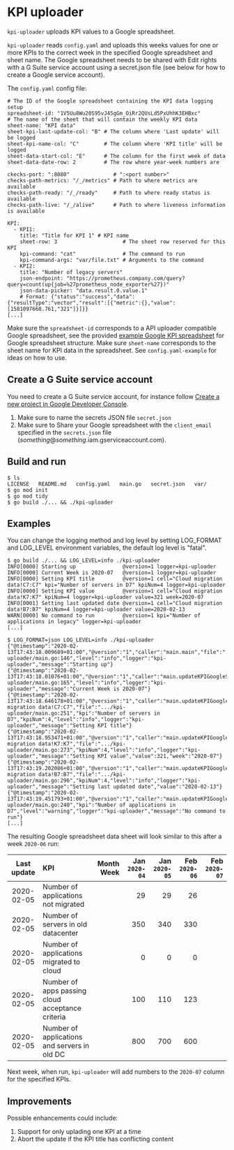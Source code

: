# KPI uploader
`kpi-uploader` uploads KPI values to a Google spreadsheet.

`kpi-uploader` reads `config.yaml` and uploads this weeks values for
one or more KPIs to the correct week in the specified Google
spreadsheet and sheet name. The Google spreadsheet needs to be shared
with Edit rights with a G Suite service account using a secret.json
file (see below for how to create a Google service account).

The `config.yaml` config file:
```
# The ID of the Google spreadsheet containing the KPI data logging setup
spreadsheet-id: "1V5Uu8Wu20S95vJ45gGm_OiRr2QUsLd5PxUhhK3EHBxc"
# The name of the sheet that will contain the weekly KPI data
sheet-name: "KPI data"
sheet-kpi-last-update-col: "B" # The column where 'Last update' will be logged
sheet-kpi-name-col: "C"        # The column where 'KPI title' will be logged
sheet-data-start-col: "E"      # The column for the first week of data
sheet-data-date-row: 2         # The row where year-week numbers are

ckecks-port: ":8080"              # ":<port number>"
checks-path-metrics: "/_/metrics" # Path to where metrics are available
checks-path-ready: "/_/ready"     # Path to where ready status is available
checks-path-live: "/_/alive"      # Path to where liveness information is available

KPI:
  - KPI1:
    title: "Title for KPI 1" # KPI name
    sheet-row: 3                     # The sheet row reserved for this KPI
    kpi-command: "cat"               # The command to run
    kpi-command-args: "var/file.txt" # Arguments to the command
  - KPI2:
    title: "Number of legacy servers"
    json-endpoint: "https://prometheus.company.com/query?query=count(up{job=%27prometheus_node_exporter%27})"
    json-data-picker: "data.result.0.value.1"
    # Format: {"status":"success","data":{"resultType":"vector","result":[{"metric":{},"value":[1581097668.761,"321"]}]}}
[...]
```

Make sure the `spreadsheet-id` corresponds to a API uploader compatible Google
spreadsheet, see the provided [example Google KPI spreadsheet](https://docs.google.com/spreadsheets/d/1V5Uu8Wu20S95vJ45gGm_OiRr2QUsLd5PxUhhK3EHBxc/edit#gid=750502480) for Google spreadsheet structure.
Make sure `sheet-name` corresponds to the sheet name for KPI data in the spreadsheet.
See `config.yaml-example` for ideas on how to use.

## Create a G Suite service account
You need to create a G Suite service account, for instance follow
[Create a new project in Google Developer Console](https://www.prudentdevs.club/gsheets-go).
1. Make sure to name the secrets JSON file `secret.json`
2. Make sure to Share your Google spreadsheet with the `client_email` specified in the `secrets.json` file (*something*@*something*.iam.gserviceaccount.com).

## Build and run
```
$ ls
LICENSE	  README.md   config.yaml   main.go   secret.json   var/
$ go mod init
$ go mod tidy
$ go build ./... && ./kpi-uploader
```

## Examples
You can change the logging method and log level by setting LOG\_FORMAT and LOG\_LEVEL environment variables, the default log level is "fatal".
```
$ go build ./... && LOG_LEVEL=info ./kpi-uploader
INFO[0000] Starting up               @version=1 logger=kpi-uploader
INFO[0000] Current Week is 2020-07   @version=1 logger=kpi-uploader
INFO[0000] Setting KPI title         @version=1 cell="Cloud migration data!C7:C7" kpi="Number of servers in D7" kpiNum=4 logger=kpi-uploader
INFO[0000] Setting KPI value         @version=1 cell="Cloud migration data!K7:K7" kpiNum=4 logger=kpi-uploader value=321 week=2020-07
INFO[0001] Setting last updated date @version=1 cell="Cloud migration data!B7:B7" kpiNum=4 logger=kpi-uploader value=2020-02-13
WARN[0000] No command to run         @version=1 kpi="Number of applications in legacy" logger=kpi-uploader
[...]

$ LOG_FORMAT=json LOG_LEVEL=info ./kpi-uploader
{"@timestamp":"2020-02-13T17:43:18.009689+01:00","@version":"1","caller":"main.main","file":".../kpi-uploader/main.go:146","level":"info","logger":"kpi-uploader","message":"Starting up"}
{"@timestamp":"2020-02-13T17:43:18.01076+01:00","@version":"1","caller":"main.updateKPIGoogleSheet","file":".../kpi-uploader/main.go:165","level":"info","logger":"kpi-uploader","message":"Current Week is 2020-07"}
{"@timestamp":"2020-02-13T17:43:18.646178+01:00","@version":"1","caller":"main.updateKPIGoogleSheet","cell":"Cloud migration data!C7:C7","file":".../kpi-uploader/main.go:251","kpi":"Number of servers in D7","kpiNum":4,"level":"info","logger":"kpi-uploader","message":"Setting KPI title"}
{"@timestamp":"2020-02-13T17:43:18.953471+01:00","@version":"1","caller":"main.updateKPIGoogleSheet","cell":"Cloud migration data!K7:K7","file":".../kpi-uploader/main.go:273","kpiNum":4,"level":"info","logger":"kpi-uploader","message":"Setting KPI value","value":321,"week":"2020-07"}
{"@timestamp":"2020-02-13T17:43:19.202086+01:00","@version":"1","caller":"main.updateKPIGoogleSheet","cell":"Cloud migration data!B7:B7","file":".../kpi-uploader/main.go:296","kpiNum":4,"level":"info","logger":"kpi-uploader","message":"Setting last updated date","value":"2020-02-13"}
{"@timestamp":"2020-02-13T17:43:19.451793+01:00","@version":"1","caller":"main.updateKPIGoogleSheet","file":".../kpi-uploader/main.go:240","kpi":"Number of applications in D7","level":"warning","logger":"kpi-uploader","message":"No command to run"}
[...]
```

The resulting Google spreadsheet data sheet will look similar to this after a week `2020-06` run:

Last update | KPI                                              | Month Week | Jan `2020-04` | Jan `2020-05` | Feb `2020-06` | Feb `2020-07`
:---------: | :----------------------------------------------- | ---:  | ------: | ------: |    ---: | ---:
2020-02-05  | Number of applications not migrated              |       | 29      | 29      | 26      |
2020-02-05  | Number of servers in old datacenter              |       | 350     | 340     | 330     |
2020-02-05  | Number of applications migrated to cloud         |       | 0       | 0       |       0 |
2020-02-05  | Number of apps passing cloud acceptance criteria |       | 100     | 110     | 123 |
2020-02-05  | Number of applications and servers in old DC     |       | 800     | 700     | 600 |

Next week, when run, `kpi-uploader` will add numbers to the `2020-07`
column for the specified KPIs.

## Improvements
Possible enhancements could include:
1. Support for only uplading one KPI at a time
2. Abort the update if the KPI title has conflicting content
